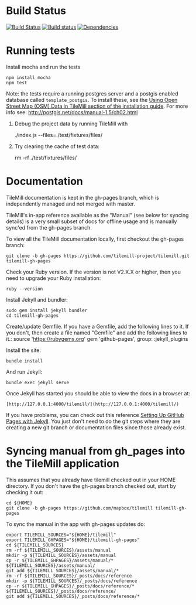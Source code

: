 # Build Status

[![Build Status](https://secure.travis-ci.org/mapbox/tilemill.png)](https://travis-ci.org/mapbox/tilemill)
[![Build status](https://ci.appveyor.com/api/projects/status/hw3rqpyd7bj0cb03?svg=true)](https://ci.appveyor.com/project/Mapbox/tilemill)
[![Dependencies](https://david-dm.org/mapbox/tilemill.png)](https://david-dm.org/mapbox/tilemill)

# Running tests

Install mocha and run the tests

    npm install mocha
    npm test

Note: the tests require a running postgres server and a postgis enabled
database called `template_postgis`. To install these, see the [Using Open Street Map (OSM) Data in TileMill section of the installation guide](https://tilemill-project.github.io/tilemill/docs/install/#useosm).
For more info see: http://postgis.net/docs/manual-1.5/ch02.html

1. Debug the project data by running TileMill with

    ./index.js --files=./test/fixtures/files/

2. Try clearing the cache of test data:

    rm -rf ./test/fixtures/files/


# Documentation

TileMill documentation is kept in the gh-pages branch, which is independently managed and not merged with master.

TileMill's in-app reference available as the "Manual" (see below for syncing details) is a very small subset of docs for offline usage and is manually sync'ed from the gh-pages branch.

To view all the TileMill documentation locally, first checkout the gh-pages branch:

    git clone -b gh-pages https://github.com/tilemill-project/tilemill.git tilemill-gh-pages

Check your Ruby version. If the version is not V2.X.X or higher, then you need to upgrade your Ruby installation:

    ruby --version

Install Jekyll and bundler:

    sudo gem install jekyll bundler
    cd tilemill-gh-pages

Create/update Gemfile. If you have a Gemfile, add the following lines to it. If you don't, then create a file named "Gemfile" and add the following lines to it.:
    source 'https://rubygems.org'
    gem 'github-pages', group: :jekyll_plugins

Install the site:

    bundle install

And run Jekyll:

    bundle exec jekyll serve

Once Jekyll has started you should be able to view the docs in a browser at:

    [http://127.0.0.1:4000/tilemill/](http://127.0.0.1:4000/tilemill/)

If you have problems, you can check out this reference [Setting Up GitHub Pages with Jekyll](https://help.github.com/articles/setting-up-your-github-pages-site-locally-with-jekyll). You just don't need to do the git steps where they are creating a new git branch or documentation files since those already exist.

# Syncing manual from gh_pages into the TileMill application

This assumes that you already have tilemill checked out in your HOME directory. If you don't have the gh-pages branch checked out, start by checking it out:

    cd ${HOME}
    git clone -b gh-pages https://github.com/mapbox/tilemill tilemill-gh-pages

To sync the manual in the app with gh-pages updates do:

    export TILEMILL_SOURCES="${HOME}/tilemill"
    export TILEMILL_GHPAGES="${HOME}/tilemill-gh-pages"
    cd ${TILEMILL_SOURCES}
    rm -rf ${TILEMILL_SOURCES}/assets/manual
    mkdir -p ${TILEMILL_SOURCES}/assets/manual
    cp -r ${TILEMILL_GHPAGES}/assets/manual/* ${TILEMILL_SOURCES}/assets/manual/
    git add ${TILEMILL_SOURCES}/assets/manual/*
    rm -rf ${TILEMILL_SOURCES}/_posts/docs/reference
    mkdir -p ${TILEMILL_SOURCES}/_posts/docs/reference
    cp -r ${TILEMILL_GHPAGES}/_posts/docs/reference/* ${TILEMILL_SOURCES}/_posts/docs/reference/
    git add ${TILEMILL_SOURCES}/_posts/docs/reference/*
